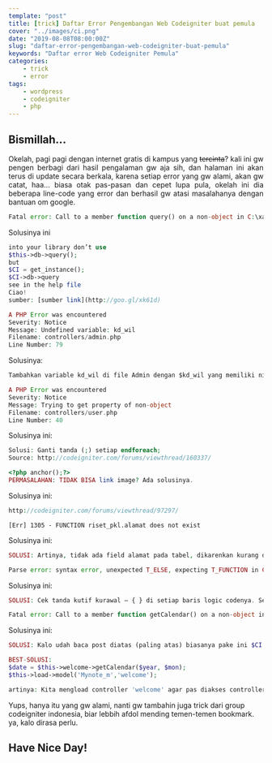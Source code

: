 ```yaml
---
template: "post"
title: [trick] Daftar Error Pengembangan Web Codeigniter buat pemula
cover: "../images/ci.png"
date: "2019-08-08T08:00:00Z"
slug: "daftar-error-pengembangan-web-codeigniter-buat-pemula"
keywords: "Daftar error Web Codeigniter Pemula"
categories: 
    - trick
    - error
tags:
    - wordpress
    - codeigniter
    - php
---
```


## Bismillah...

<p style="text-align:justify;">Okelah, pagi pagi dengan internet gratis di kampus yang <del datetime="2012-12-26T01:52:56+00:00">tercinta</del>? kali ini gw pengen berbagi dari hasil pengalaman gw aja sih, dan halaman ini akan terus di update secara berkala, karena setiap error yang gw alami, akan gw catat, haa... biasa otak pas-pasan dan cepet lupa pula, okelah ini dia beberapa line-code yang error dan berhasil gw atasi masalahanya dengan bantuan om google.</p>

```php
Fatal error: Call to a member function query() on a non-object in C:\xampp\htdocs\lab\ci\@riset-PKL\www\models\user_model.php on line 21
```

Solusinya ini

```php
into your library don’t use
$this->db->query();
but
$CI = get_instance();
$CI->db->query
see in the help file
Ciao!
sumber: [sumber link](http://goo.gl/xk61d)
```

```php
A PHP Error was encountered
Severity: Notice
Message: Undefined variable: kd_wil
Filename: controllers/admin.php
Line Number: 79
```

Solusinya:

```javascript
Tambahkan variable kd_wil di file Admin dengan $kd_wil yang memiliki nilai tertentu misalkan, dalam passing object yang telah di assign ke variable $kd_wil, biasanya variable di view gak singkron dengan variable kontroler.
```


```php
A PHP Error was encountered
Severity: Notice
Message: Trying to get property of non-object
Filename: controllers/user.php
Line Number: 40
```

Solusinya ini:

```php
Solusi: Ganti tanda (;) setiap endforeach;
Source: http://codeigniter.com/forums/viewthread/160337/
```
```php
<?php anchor();?>
PERMASALAHAN: TIDAK BISA link image? Ada solusinya.
```


Solusinya ini:

```php
http://codeigniter.com/forums/viewthread/97297/
```

```
[Err] 1305 - FUNCTION riset_pkl.alamat does not exist
```
Solusinya ini:

```php
SOLUSI: Artinya, tidak ada field alamat pada tabel, dikarenkan kurang dalam penulisan sintaks, tambahkan (comma)/ (,). Masalah ilaang.
```

```php
Parse error: syntax error, unexpected T_ELSE, expecting T_FUNCTION in C:\xampp\htdocs\lab\ci\@riset-PKL\www\controllers\peksos.php on line 1141
```

Solusinya ini:

```php
SOLUSI: Cek tanda kutif kurawal – { } di setiap baris logic codenya. Selasai
```

```php
Fatal error: Call to a member function getCalendar() on a non-object in C:\xampp\htdocs\lab\ci\@mynote\www\controllers\welcome.php on line 135
```

Solusinya ini:

```php
SOLUSI: Kalo udah baca post diatas (paling atas) biasanya pake ini $CI = get_instance(); tricknya, tapi kali ini sedikit berbeda, setelah gw liat script oranglaen, dan wow, bisa ini dia yang dia pake.

BEST-SOLUSI: 
$date = $this->welcome->getCalendar($year, $mon);
$this->load->model('Mynote_m','welcome');

artinya: Kita mengload controller 'welcome' agar pas diakses controller maka langsung mengakses model (construct).
```

Yups, hanya itu yang gw alami, nanti gw tambahin juga trick dari group codeigniter indonesia, biar lebbih afdol mending temen-temen bookmark. ya, kalo dirasa perlu.

## Have Nice Day!